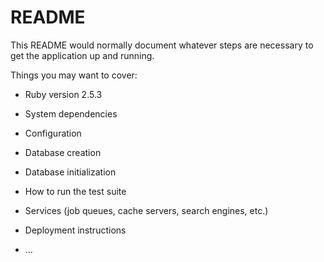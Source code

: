 # README

This README would normally document whatever steps are necessary to get the
application up and running.

Things you may want to cover:

* Ruby version 2.5.3

* System dependencies

* Configuration

* Database creation

* Database initialization

* How to run the test suite

* Services (job queues, cache servers, search engines, etc.)

* Deployment instructions

* ...
